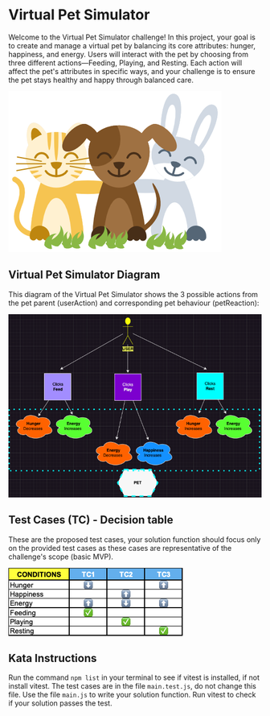 # Virtual Pet Simulator

Welcome to the Virtual Pet Simulator challenge! In this project, your goal is to create and manage a virtual pet by balancing its core attributes: hunger, happiness, and energy.
Users will interact with the pet by choosing from three different actions—Feeding, Playing, and Resting.
Each action will affect the pet's attributes in specific ways, and your challenge is to ensure the pet stays healthy and happy through balanced care.

![alt text](Happy-Pets-PNG.png)

## Virtual Pet Simulator Diagram

This diagram of the Virtual Pet Simulator shows the 3 possible actions from the pet parent (userAction) and corresponding pet behaviour (petReaction):

![alt text](Hackathon_Diagram.png)

## Test Cases (TC) - Decision table

These are the proposed test cases, your solution function should focus only on the provided test cases as these cases are representative of the challenge's scope (basic MVP).

![alt text](<Hackathon_Decision table.png>)

## Kata Instructions

Run the command `npm list` in your terminal to see if vitest is installed, if not install vitest.
The test cases are in the file `main.test.js`, do not change this file.
Use the file `main.js` to write your solution function.
Run vitest to check if your solution passes the test.
